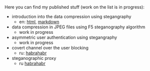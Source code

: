 Here you can find my published stuff (work on the list is in progress):
- introduction into the data compression using stegangraphy
  - en: [html](stego_compression), [markdown](stego_compression/introduction%20into%20the%20compression%20using%20steganography.md)
- data compression in JPEG files using F5 steganography algorithm
  - work in progress
- asymmetric user authentication using stegangraphy
  - work in progress
- covert channel over the user blocking
  - ru: [habrahabr](https://habr.com/ru/post/451954)
- steganographic proxy
  - ru [habrahabr](https://habr.com/ru/post/319148/)